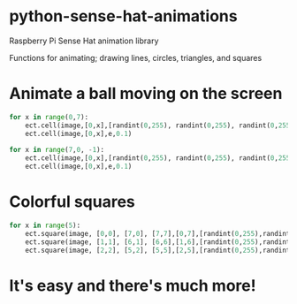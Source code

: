 # python-sense-hat-animations
Raspberry Pi Sense Hat animation library 

Functions for animating; drawing lines, circles, triangles, and squares



# Animate a ball moving on the screen 

 
```python
for x in range(0,7):
    ect.cell(image,[0,x],[randint(0,255), randint(0,255), randint(0,255)],0.1)
    ect.cell(image,[0,x],e,0.1)
    
for x in range(7,0, -1):
    ect.cell(image,[0,x],[randint(0,255), randint(0,255), randint(0,255)],0.1)
    ect.cell(image,[0,x],e,0.1)
```


# Colorful squares
```python
for x in range(5):
    ect.square(image, [0,0], [7,0], [7,7],[0,7],[randint(0,255),randint(0,255),randint(0,255)],.01)
    ect.square(image, [1,1], [6,1], [6,6],[1,6],[randint(0,255),randint(0,255),randint(0,255)],.01)
    ect.square(image, [2,2], [5,2], [5,5],[2,5],[randint(0,255),randint(0,255),randint(0,255)],.01
```

# It's easy and there's much more!
